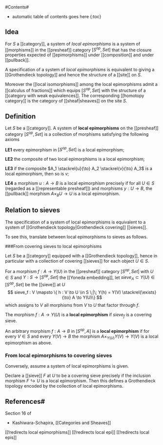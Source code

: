 
#Contents#
* automatic table of contents goes here
{:toc}

## Idea

For $S$ a [[category]], a 
system of _local epimorphisms_ is a system of [[morphisms]] in the [[presheaf]] category $[S^{op}, Set]$ that has the closure properties expected of [[epimorphisms]] under [[composition]] and under [[pullback]].

A specification of a system of _local epimorphisms_ 
is equivalent to giving a [[Grothendieck topology]]
and hence the structure of a [[site]] on $S$.

Moreover the [[local isomorphisms]] among the local epimorphisms admit a [[calculus of fractions]] which equips $[S^{op}, Set]$ with the structure of a [[category with weak equivalences]]. The corresponding [[homotopy category]] is the category of [[sheaf|sheaves]] on the site $S$.

## Definition

Let $S$ be a [[category]]. A system of **local epimorphisms** on the [[presheaf]] category $[S^{op}, Set]$ is a collection of morphisms satisfying the following axioms

**LE1** every epimorphism in $[S^{op}, Set]$ is a local epimorphism;

**LE2** the composite of two local epimorphisms is a local epimorphism;

**LE3** if the composite $A_1 \stackrel{u}{\to} A_2 \stackrel{v}{\to} A_3$ is a local epimorphism, then so is $v$;

**LE4** a morphism $u : A \to B$ is a local epimorphism precisely if for all $U \in S$ (regarded as a [[representable presheaf]]) and morphisms $y: U \to B$, the [[pullback]] morphism $A \times_B U \to U$ is a local epimorphism.

## Relation to sieves

The specification of a system of local epimorphisms is equivalent to a system of [[Grothendieck topology|Grothendieck covering]] [[sieves]].

To see this, translate between local epimorphisms to sieves as follows.

###From covering sieves to local epimorphisms

Let $S$ be a [[category]] equipped with a 
[[Grothendieck topology]], hence in particular
with a collection of covering [[sieves]]
for each object $U \in S$.

For a morphism $f : A \to Y(U)$ in the [[presheaf]] category 
$[S^{op},Set]$ with $U \in S$ and $Y : S \to [S^{op}, Set]$ the
[[Yoneda embedding]], let $sieve_A \subset Y(U) \in [S^{op}, Set]$ be the
[[sieve]]  at $U$ 
$$
  sieve_f : V \mapsto \{ h : V \to U \in S \;|\; Y(h) = Y(V) \stackrel{\exists}{\to} A \to Y(U)\}
$$
which assigns to $V$ all morphisms from $V$ to $U$ that factor through $f$.

The morphism $f : A \to Y(U)$ is a **local epimorphism** if
$sieve_f$ is a covering sieve.

An arbitrary morphism $f : A \to B$ in $[S^{op}, A]$ is a 
**local epimorphism** if for every $V \in S$ and 
every $Y(V) \to B$ the morphism 
$A \times_{Y(U)} Y(V) \to Y(V)$
is a local epimorphism as above.


### From local epimorphisms to covering sieves 

Conversely, assume a system of local epimorphisms is given. 

Declare a [[sieve]] $F$ at $U$ to be a covering sieve precisely if the inclusion morphism $F \hookrightarrow U$ is a local epimorphism. Then this defines a Grothendieck topology encoded by the collection of local epimorphisms.




## References#

Section 16 of

* Kashiwara-Schapira,  [[Categories and Sheaves]]


[[!redirects local epimorphisms]]
[[!redirects local epi]]
[[!redirects local epis]]